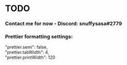 # TODO

### Contact me for now - Discord: snuffysasa#2779  

### Prettier formatting settings:
"prettier.semi": false,  
"prettier.tabWidth": 4,  
"prettier.printWidth": 120  